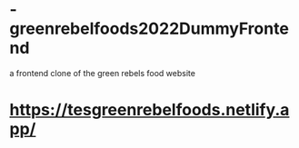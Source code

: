 # -greenrebelfoods2022DummyFrontend
a frontend clone of the green rebels food website
# https://tesgreenrebelfoods.netlify.app/

